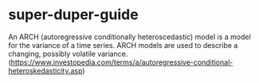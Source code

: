 # super-duper-guide
An ARCH (autoregressive conditionally heteroscedastic) model is a model for the variance of a time series. ARCH models are used to describe a changing, possibly volatile variance. (https://www.investopedia.com/terms/a/autoregressive-conditional-heteroskedasticity.asp)
